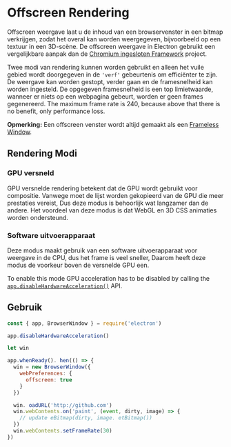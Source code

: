 # Offscreen Rendering

Offscreen weergave laat u de inhoud van een browservenster in een bitmap verkrijgen, zodat het overal kan worden weergegeven, bijvoorbeeld op een textuur in een 3D-scène. De offscreen weergave in Electron gebruikt een vergelijkbare aanpak dan de [Chromium ingesloten Framework](https://bitbucket.org/chromiumembedded/cef) project.

Twee modi van rendering kunnen worden gebruikt en alleen het vuile gebied wordt doorgegeven in de `'verf'` gebeurtenis om efficiënter te zijn. De weergave kan worden gestopt, verder gaan en de framesnelheid kan worden ingesteld. De opgegeven framesnelheid is een top limietwaarde, wanneer er niets op een webpagina gebeurt, worden er geen frames gegenereerd. The maximum frame rate is 240, because above that there is no benefit, only performance loss.

**Opmerking:** Een offscreen venster wordt altijd gemaakt als een [Frameless Window](../api/frameless-window.md).

## Rendering Modi

### GPU versneld

GPU versnelde rendering betekent dat de GPU wordt gebruikt voor compositie. Vanwege moet de lijst worden gekopieerd van de GPU die meer prestaties vereist, Dus deze modus is behoorlijk wat langzamer dan de andere. Het voordeel van deze modus is dat WebGL en 3D CSS animaties worden ondersteund.

### Software uitvoerapparaat

Deze modus maakt gebruik van een software uitvoerapparaat voor weergave in de CPU, dus het frame is veel sneller, Daarom heeft deze modus de voorkeur boven de versnelde GPU een.

To enable this mode GPU acceleration has to be disabled by calling the [`app.disableHardwareAcceleration()`][disablehardwareacceleration] API.

## Gebruik

``` javascript
const { app, BrowserWindow } = require('electron')

app.disableHardwareAcceleration()

let win

app.whenReady(). hen(() => {
  win = new BrowserWindow({
    webPreferences: {
      offscreen: true
    }
  })

  win. oadURL('http://github.com')
  win.webContents.on('paint', (event, dirty, image) => {
    // update eBitmap(dirty, image. etBitmap())
  })
  win.webContents.setFrameRate(30)
})
```

[disablehardwareacceleration]: ../api/app.md#appdisablehardwareacceleration
